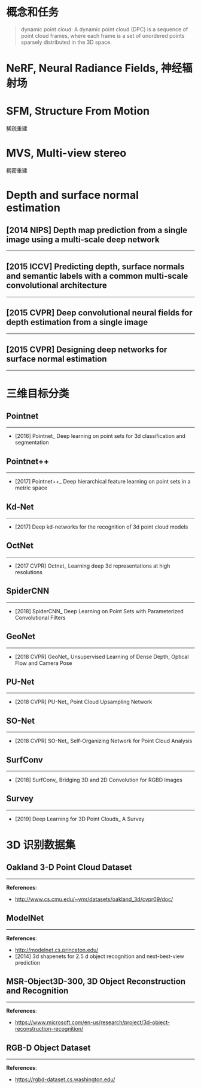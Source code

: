 # 概念和任务

> dynamic point cloud: A dynamic point cloud (DPC) is a sequence of point cloud frames, where each frame is a set of unordered points sparsely distributed in the 3D space. 


# NeRF, Neural Radiance Fields, 神经辐射场

# SFM, Structure From Motion
稀疏重建

# MVS, Multi-view stereo
稠密重建


# Depth and surface normal estimation

## [2014 NIPS] Depth map prediction from a single image using a multi-scale deep network
---

## [2015 ICCV] Predicting depth, surface normals and semantic labels with a common multi-scale convolutional architecture
---

## [2015 CVPR] Deep convolutional neural fields for depth estimation from a single image
---

## [2015 CVPR] Designing deep networks for surface normal estimation
---


# 三维目标分类

## Pointnet
---
- [2016] Pointnet_ Deep learning on point sets for 3d classification and segmentation

## Pointnet++
---
- [2017] Pointnet++_ Deep hierarchical feature learning on point sets in a metric space

## Kd-Net
---
- [2017] Deep kd-networks for the recognition of 3d point cloud models

## OctNet
---
- [2017 CVPR] Octnet_ Learning deep 3d representations at high resolutions

## SpiderCNN
---
- [2018] SpiderCNN_ Deep Learning on Point Sets with Parameterized Convolutional Filters

## GeoNet
---
- [2018 CVPR] GeoNet_ Unsupervised Learning of Dense Depth, Optical Flow and Camera Pose

## PU-Net
---
- [2018 CVPR] PU-Net_ Point Cloud Upsampling Network

## SO-Net
---
- [2018 CVPR] SO-Net_ Self-Organizing Network for Point Cloud Analysis

## SurfConv
---
- [2018] SurfConv_ Bridging 3D and 2D Convolution for RGBD Images

## Survey
---
- [2019] Deep Learning for 3D Point Clouds_ A Survey


# 3D 识别数据集

## Oakland 3-D Point Cloud Dataset
---
**References**:
- http://www.cs.cmu.edu/~vmr/datasets/oakland_3d/cvpr09/doc/

## ModelNet
----
**References**:
- http://modelnet.cs.princeton.edu/
- [2014] 3d shapenets for 2.5 d object recognition and next-best-view prediction

## MSR-Object3D-300, 3D Object Reconstruction and Recognition
---
**References**:
- https://www.microsoft.com/en-us/research/project/3d-object-reconstruction-recognition/

## RGB-D Object Dataset
---
**References**:
- https://rgbd-dataset.cs.washington.edu/

